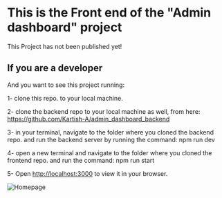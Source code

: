 # This is the Front end of the "Admin dashboard" project

This Project has not been published yet!

## If you are a developer

And you want to see this project running:

1- clone this repo. to your local machine. 

2- clone the backend repo to your local machine as well, from here: https://github.com/Kartish-A/admin_dashboard_backend

3- in your terminal, navigate to the folder where you cloned the backend repo. and run the backend server by running the command: npm run dev

4- open a new terminal and navigate to the folder where you cloned the frontend repo. and run the command: npm run start

5- Open [http://localhost:3000](http://localhost:3000) to view it in your browser.

![Homepage](../client/src/assets//admin_dashboard.png)

